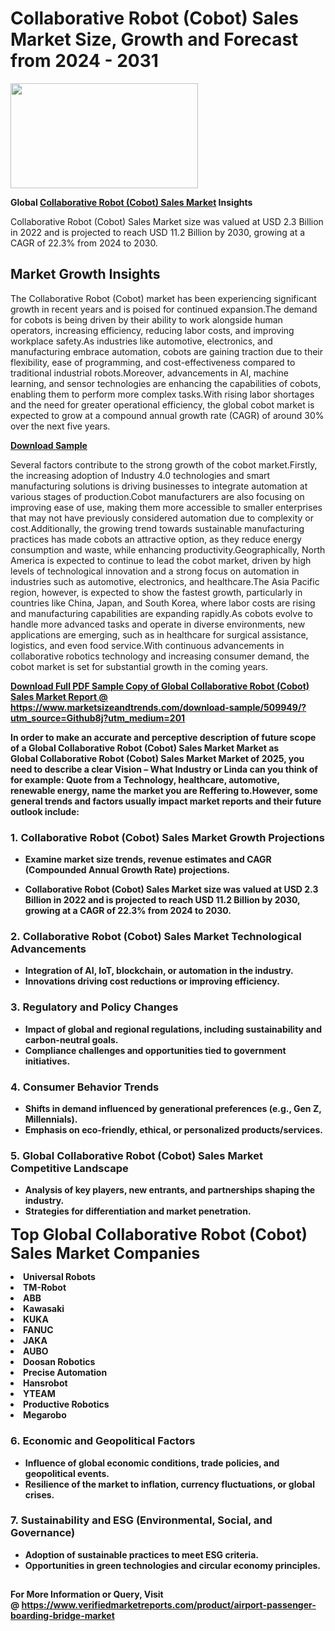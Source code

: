 <H1>Collaborative Robot (Cobot) Sales Market Size, Growth and Forecast from 2024 - 2031</H1><img class="aligncenter size-medium wp-image-584254" src="https://thirdeyenews.in/wp-content/uploads/2024/09/Global-Market-Research-300x168.jpeg" alt="" width="300" height="168" /><p><strong>Global&nbsp;<a href="https://www.marketsizeandtrends.com/download-sample/509949/?utm_source=Github8j?utm_medium=201">Collaborative Robot (Cobot) Sales Market</a> Insights</strong></p><p>Collaborative Robot (Cobot) Sales Market size was valued at USD 2.3 Billion in 2022 and is projected to reach USD 11.2 Billion by 2030, growing at a CAGR of 22.3% from 2024 to 2030.</p><p><h2>Market Growth Insights</h2> <p>The Collaborative Robot (Cobot) market has been experiencing significant growth in recent years and is poised for continued expansion.The demand for cobots is being driven by their ability to work alongside human operators, increasing efficiency, reducing labor costs, and improving workplace safety.As industries like automotive, electronics, and manufacturing embrace automation, cobots are gaining traction due to their flexibility, ease of programming, and cost-effectiveness compared to traditional industrial robots.Moreover, advancements in AI, machine learning, and sensor technologies are enhancing the capabilities of cobots, enabling them to perform more complex tasks.With rising labor shortages and the need for greater operational efficiency, the global cobot market is expected to grow at a compound annual growth rate (CAGR) of around 30% over the next five years.</p> <p><strong><a href="#">Download Sample</a></strong></p> <p>Several factors contribute to the strong growth of the cobot market.Firstly, the increasing adoption of Industry 4.0 technologies and smart manufacturing solutions is driving businesses to integrate automation at various stages of production.Cobot manufacturers are also focusing on improving ease of use, making them more accessible to smaller enterprises that may not have previously considered automation due to complexity or cost.Additionally, the growing trend towards sustainable manufacturing practices has made cobots an attractive option, as they reduce energy consumption and waste, while enhancing productivity.Geographically, North America is expected to continue to lead the cobot market, driven by high levels of technological innovation and a strong focus on automation in industries such as automotive, electronics, and healthcare.The Asia Pacific region, however, is expected to show the fastest growth, particularly in countries like China, Japan, and South Korea, where labor costs are rising and manufacturing capabilities are expanding rapidly.As cobots evolve to handle more advanced tasks and operate in diverse environments, new applications are emerging, such as in healthcare for surgical assistance, logistics, and even food service.With continuous advancements in collaborative robotics technology and increasing consumer demand, the cobot market is set for substantial growth in the coming years.</p> <p><strong><a href="#"></p><p><span class=""><strong>Download Full PDF Sample Copy of Global Collaborative Robot (Cobot) Sales Market Report</strong> @ <a href="https://www.marketsizeandtrends.com/download-sample/509949/?utm_source=Github8j?utm_medium=201" target="_blank">https://www.marketsizeandtrends.com/download-sample/509949/?utm_source=Github8j?utm_medium=201</a></span></p><p>In order to make an accurate and perceptive description of future scope of a Global&nbsp;Collaborative Robot (Cobot) Sales Market Market as Global&nbsp;Collaborative Robot (Cobot) Sales Market Market of 2025, you need to describe a clear Vision &ndash; What Industry or Linda can you think of for example: Quote from a Technology, healthcare, automotive, renewable energy, name the market you are Reffering to.However, some general trends and factors usually impact market reports and their future outlook include:</p><h3>1.&nbsp;<strong>Collaborative Robot (Cobot) Sales Market Growth Projections</strong></h3><ul><li>Examine market size trends, revenue estimates and CAGR (Compounded Annual Growth Rate) projections.</li><li><p>Collaborative Robot (Cobot) Sales Market size was valued at USD 2.3 Billion in 2022 and is projected to reach USD 11.2 Billion by 2030, growing at a CAGR of 22.3% from 2024 to 2030.</p></li></ul><h3>2.&nbsp;<strong>Collaborative Robot (Cobot) Sales Market Technological Advancements</strong></h3><ul><li>Integration of AI, IoT, blockchain, or automation in the industry.</li><li>Innovations driving cost reductions or improving efficiency.</li></ul><h3>3.&nbsp;<strong>Regulatory and Policy Changes</strong></h3><ul><li>Impact of global and regional regulations, including sustainability and carbon-neutral goals.</li><li>Compliance challenges and opportunities tied to government initiatives.</li></ul><h3>4.&nbsp;<strong>Consumer Behavior Trends</strong></h3><ul><li>Shifts in demand influenced by generational preferences (e.g., Gen Z, Millennials).</li><li>Emphasis on eco-friendly, ethical, or personalized products/services.</li></ul><h3>5.&nbsp;<strong>Global Collaborative Robot (Cobot) Sales Market Competitive Landscape</strong></h3><ul><li>Analysis of key players, new entrants, and partnerships shaping the industry.</li><li>Strategies for differentiation and market penetration.</li></ul><p data-pm-slice="1 1 []"><span style="color: inherit; font-family: inherit; font-size: 25px;">Top Global Collaborative Robot (Cobot) Sales Market Companies</span></p><div class="" data-test-id=""><p><li>Universal Robots</li><li> TM-Robot</li><li> ABB</li><li> Kawasaki</li><li> KUKA</li><li> FANUC</li><li> JAKA</li><li> AUBO</li><li> Doosan Robotics</li><li> Precise Automation</li><li> Hansrobot</li><li> YTEAM</li><li> Productive Robotics</li><li> Megarobo</li></p></div><h3>6.&nbsp;<strong>Economic and Geopolitical Factors</strong></h3><ul><li>Influence of global economic conditions, trade policies, and geopolitical events.</li><li>Resilience of the market to inflation, currency fluctuations, or global crises.</li></ul><h3>7.&nbsp;<strong>Sustainability and ESG (Environmental, Social, and Governance)</strong></h3><ul><li>Adoption of sustainable practices to meet ESG criteria.</li><li>Opportunities in green technologies and circular economy principles.</li></ul><h2><strong style="font-size: 14px;">For More Information or Query, Visit @&nbsp;</strong><a style="background-color: #ffffff; font-size: 14px;" href="https://www.marketsizeandtrends.com/report/collaborative-robot-cobot-sales-market/" target="_blank">https://www.verifiedmarketreports.com/product/airport-passenger-boarding-bridge-market</a></h2>